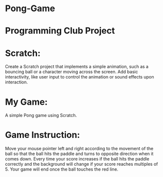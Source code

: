 # Pong-Game
# Programming Club Project

# Scratch:
Create a Scratch project that implements a simple animation, such as a bouncing ball or a character moving across the screen. Add basic interactivity, like user input to control the animation or sound effects upon interaction. 

# My Game: 
A simple Pong game using Scratch. 

# Game Instruction: 
Move your mouse pointer left and right according to the movement of the ball so that the ball hits the paddle and turns to opposite direction when it comes down. 
Every time your score increases if the ball hits the paddle correctly and the background will change if your score reaches multiples of 5.
Your game will end once the ball touches the red line.
